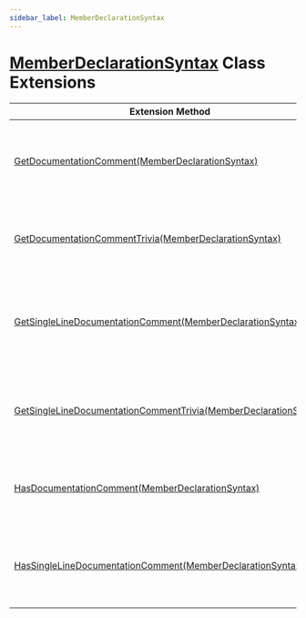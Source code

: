 ```yaml
---
sidebar_label: MemberDeclarationSyntax
---
```


# [MemberDeclarationSyntax](https://docs.microsoft.com/en-us/dotnet/api/microsoft.codeanalysis.csharp.syntax.memberdeclarationsyntax) Class Extensions

| Extension Method | Summary |
| ---------------- | ------- |
| [GetDocumentationComment(MemberDeclarationSyntax)](../../../../Roslynator/CSharp/SyntaxExtensions/GetDocumentationComment/index.md) | Returns documentation comment syntax that is part of the specified declaration\. |
| [GetDocumentationCommentTrivia(MemberDeclarationSyntax)](../../../../Roslynator/CSharp/SyntaxExtensions/GetDocumentationCommentTrivia/index.md) | Returns documentation comment that is part of the specified declaration\. |
| [GetSingleLineDocumentationComment(MemberDeclarationSyntax)](../../../../Roslynator/CSharp/SyntaxExtensions/GetSingleLineDocumentationComment/index.md) | Returns single\-line documentation comment syntax that is part of the specified declaration\. |
| [GetSingleLineDocumentationCommentTrivia(MemberDeclarationSyntax)](../../../../Roslynator/CSharp/SyntaxExtensions/GetSingleLineDocumentationCommentTrivia/index.md) | Returns single\-line documentation comment that is part of the specified declaration\. |
| [HasDocumentationComment(MemberDeclarationSyntax)](../../../../Roslynator/CSharp/SyntaxExtensions/HasDocumentationComment/index.md) | Returns true if the specified declaration has a documentation comment\. |
| [HasSingleLineDocumentationComment(MemberDeclarationSyntax)](../../../../Roslynator/CSharp/SyntaxExtensions/HasSingleLineDocumentationComment/index.md) | Returns true if the specified declaration has a single\-line documentation comment\. |

